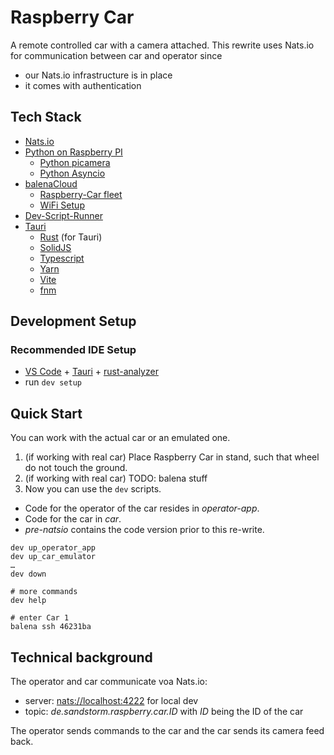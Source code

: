 # Raspberry Car

A remote controlled car with a camera attached.
This rewrite uses Nats.io for communication between car and operator since
* our Nats.io infrastructure is in place
* it comes with authentication

## Tech Stack

* [Nats.io](https://nats.io/)
* [Python on Raspberry PI](https://projects.raspberrypi.org/en/collections/python)
    * [Python picamera](https://picamera.readthedocs.io/en/release-1.13/)
    * [Python Asyncio](https://realpython.com/async-io-python/)
* [balenaCloud](https://docs.balena.io/learn/getting-started/raspberrypi3/python/)
    * [Raspberry-Car fleet](https://dashboard.balena-cloud.com/fleets/2104400)
    * [WiFi Setup](https://docs.balena.io/reference/OS/network/#wifi-setup)
* [Dev-Script-Runner](https://github.com/sandstorm/dev-script-runner)
* [Tauri](https://tauri.app/)
    * [Rust](https://www.rust-lang.org/) (for Tauri)
    * [SolidJS](https://www.solidjs.com/)
    * [Typescript](https://www.typescriptlang.org/)
    * [Yarn](https://yarnpkg.com/)
    * [Vite](https://vitejs.dev/)
    * [fnm](https://github.com/Schniz/fnm)

## Development Setup

### Recommended IDE Setup

* [VS Code](https://code.visualstudio.com/) + [Tauri](https://marketplace.visualstudio.com/items?itemName=tauri-apps.tauri-vscode) + [rust-analyzer](https://marketplace.visualstudio.com/items?itemName=rust-lang.rust-analyzer)
* run `dev setup`

## Quick Start

You can work with the actual car or an emulated one.

1. (if working with real car) Place Raspberry Car in stand, such that wheel do not touch the ground.
2. (if working with real car) TODO: balena stuff
3. Now you can use the `dev` scripts.

* Code for the operator of the car resides in _operator-app_.
* Code for the car in _car_.
* _pre-natsio_ contains the code version prior to this re-write.

```shell
dev up_operator_app
dev up_car_emulator
…
dev down

# more commands
dev help

# enter Car 1
balena ssh 46231ba
```

## Technical background

The operator and car communicate voa Nats.io:
* server: [nats://localhost:4222]() for local dev
* topic: _de.sandstorm.raspberry.car.ID_ with _ID_ being the ID of the car

The operator sends commands to the car and the car sends its camera feed back.

